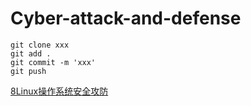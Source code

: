 # Cyber-attack-and-defense



```
git clone xxx
git add .
git commit -m 'xxx'
git push
```
[8Linux操作系统安全攻防](https://github.com/Sycon-creat/Cyber-attack-and-defense/blob/master/8linux%E6%93%8D%E4%BD%9C%E7%B3%BB%E7%BB%9F%E5%AE%89%E5%85%A8%E6%94%BB%E9%98%B2/20199320%202019-2020-2%20%E3%80%8A%E7%BD%91%E7%BB%9C%E6%94%BB%E9%98%B2%E5%AE%9E%E8%B7%B5%E3%80%8B%E7%AC%AC8%E5%91%A8%E4%BD%9C%E4%B8%9A.md)

